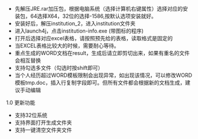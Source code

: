 - 先解压JRE.rar加压包，根据电脑系统（选择计算机右键属性）选择对应的安装包，64选择X64，32位的选择-1586,按默认选项安装就好。
- 安装好后，解压institution_2，进入institution文件夹
- 进入launch4j，点击institution-info.exe (带图标的程序)
- 打开后选择对应excel表格，请按照预先给的表格，读取格式是固定的
- 当EXCEL表格比较大的时候，需要耐心等待。
- 重点生成的WORD文档在result，生成后请立即剪切出来，如果有重名的文件会相互替换
- 支持勾选多文件（勾选时按shift即可）
- 当个人经历超过WORD模板限制会出现异常，如出现该情况，可以修改WORD模板tmp.doc，插入行复制字段即可。但所有文件都会根据新的文档生成，建议手动编辑

1.0 更新功能
- 支持32位系统
- 支持界面打开生成文件夹
- 支持一键清空文件夹文件
